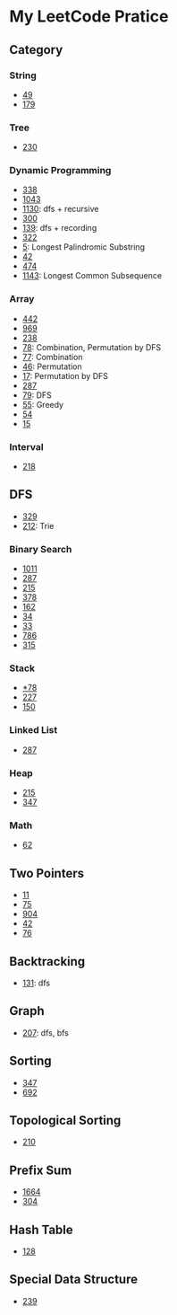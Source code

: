 # My LeetCode Pratice

## Category

### String
- [49](./Codes/49)
- [179](./Codes/179)

### Tree
- [230](./Codes/230)

### Dynamic Programming
- [338](./Codes/338)
- [1043](./Codes/1043)
- [1130](./Codes/1130): dfs + recursive
- [300](./Codes/300)
- [139](./Codes/139): dfs + recording
- [322](./Codes/322)
- [5](./Codes/5): Longest Palindromic Substring
- [42](./Codes/42)
- [474](./Codes/474)
- [1143](./Codes/1143): Longest Common Subsequence

### Array
- [442](./Codes/442)
- [969](./Codes/969)
- [238](./Codes/238)
- [78](./Codes/78): Combination, Permutation by DFS
- [77](./Codes/77): Combination
- [46](./Codes/46): Permutation
- [17](./Codes/17): Permutation by DFS
- [287](./Codes/287)
- [79](./Codes/79): DFS
- [55](./Codes/55): Greedy
- [54](./Codes/54)
- [15](./Codes/15)

### Interval
- [218](./Codes/218)

## DFS
- [329](./Codes/329) 
- [212](./Codes/212): Trie

### Binary Search
- [1011](./Codes/1011)
- [287](./Codes/287)
- [215](./Codes/215)
- [378](./Codes/378)
- [162](./Codes/162)
- [34](./Codes/34)
- [33](./Codes/33)
- [786](./Codes/786)
- [315](./Codes/315)

### Stack
- [*78](./Codes/78)
- [227](./Codes/227)
- [150](./Codes/150)

### Linked List
- [287](./Codes/287)

### Heap
- [215](./Codes/215)
- [347](./Codes/347)

### Math
- [62](./Codes/62)

## Two Pointers
- [11](./Codes/11)
- [75](./Codes/75)
- [904](./Codes/904)
- [42](./Codes/42)
- [76](./Codes/76)

## Backtracking
- [131](./Codes/131): dfs

## Graph
- [207](./Codes/207): dfs, bfs

## Sorting
- [347](./Codes/347)
- [692](./Codes/692)

## Topological Sorting
- [210](./Codes/210)

## Prefix Sum
- [1664](./Weekly-Contest/216/5607-Ways-to-Make-a-Fair-Array.py)
- [304](./Codes/304)

## Hash Table
- [128](./Codes/128)

## Special Data Structure
- [239](./Codes/239)
